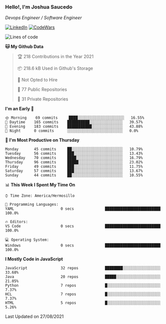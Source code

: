### Hello!, I'm Joshua Saucedo
*Devops Engineer / Software Engineer*  

[![LinkedIn](https://img.shields.io/badge/LinkedIn-0073b1?logo=linkedin&style=flat-square&logoColor=white)](https://www.linkedin.com/in/joshua-nathanael-saucedo-uriarte-bb0336169/)
[![CodeWars](https://www.codewars.com/users/joshuansu0897/badges/micro)](https://www.codewars.com/users/joshuansu0897)

<!--START_SECTION:waka-->
![Lines of code](https://img.shields.io/badge/From%20Hello%20World%20I%27ve%20Written-3.7%20million%20lines%20of%20code-blue)

**🐱 My Github Data** 

> 🏆 218 Contributions in the Year 2021
 > 
> 📦 218.6 kB Used in Github's Storage 
 > 
> 🚫 Not Opted to Hire
 > 
> 📜 77 Public Repositories 
 > 
> 🔑 31 Private Repositories  
 > 
**I'm an Early 🐤** 

```text
🌞 Morning    69 commits     ████░░░░░░░░░░░░░░░░░░░░░   16.55% 
🌆 Daytime    165 commits    ██████████░░░░░░░░░░░░░░░   39.57% 
🌃 Evening    183 commits    ███████████░░░░░░░░░░░░░░   43.88% 
🌙 Night      0 commits      ░░░░░░░░░░░░░░░░░░░░░░░░░   0.0%

```
📅 **I'm Most Productive on Thursday** 

```text
Monday       45 commits     ██░░░░░░░░░░░░░░░░░░░░░░░   10.79% 
Tuesday      56 commits     ███░░░░░░░░░░░░░░░░░░░░░░   13.43% 
Wednesday    70 commits     ████░░░░░░░░░░░░░░░░░░░░░   16.79% 
Thursday     96 commits     █████░░░░░░░░░░░░░░░░░░░░   23.02% 
Friday       49 commits     ███░░░░░░░░░░░░░░░░░░░░░░   11.75% 
Saturday     57 commits     ███░░░░░░░░░░░░░░░░░░░░░░   13.67% 
Sunday       44 commits     ██░░░░░░░░░░░░░░░░░░░░░░░   10.55%

```


📊 **This Week I Spent My Time On** 

```text
⌚︎ Time Zone: America/Hermosillo

💬 Programming Languages: 
YAML                     0 secs              █████████████████████████   100.0%

🔥 Editors: 
VS Code                  0 secs              █████████████████████████   100.0%

💻 Operating System: 
Windows                  0 secs              █████████████████████████   100.0%

```

**I Mostly Code in JavaScript** 

```text
JavaScript               32 repos            ████████░░░░░░░░░░░░░░░░░   33.68% 
Java                     20 repos            █████░░░░░░░░░░░░░░░░░░░░   21.05% 
Python                   7 repos             █░░░░░░░░░░░░░░░░░░░░░░░░   7.37% 
HCL                      7 repos             █░░░░░░░░░░░░░░░░░░░░░░░░   7.37% 
HTML                     5 repos             █░░░░░░░░░░░░░░░░░░░░░░░░   5.26%

```



 Last Updated on 27/08/2021
<!--END_SECTION:waka-->
